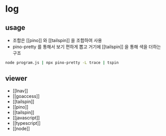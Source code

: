 # log

## usage
- 조합은 [[pino]] 와 [[tailspin]] 을 조합하여 사용
- pino-pretty 를 통해서 보기 편하게 뽑고 거기에 [[tailspin]] 을 통해 색을 더하는 구조
```sh 
node program.js | npx pino-pretty -L trace | tspin
```

## viewer
- [[lnav]]
- [[goaccess]]
- [[tailspin]]
- [[pino]]
- [[tailspin]]
- [[javascript]]
- [[typescript]]
- [[node]]
